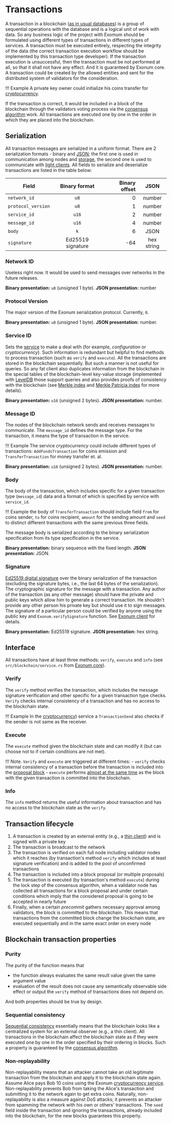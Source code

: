 # Transactions

A transaction in a blockchain
([as in usual databases](https://en.wikipedia.org/wiki/Database_transaction))
is a group of sequential operations with the database and is a logical unit of
work with data. So any business logic of the project with Exomum should be
formulated using different types of transactions in different types of
services. A transaction must be executed entirely, respecting the integrity of
the data (the correct transaction execution workflow should be implemented by
this transaction type developer). If the transaction execution is unsuccessful,
then the transaction must be not performed at all, so that it shall not have any
effect. And it is guaranteed by Exonum core. A transaction could be created by
the allowed entities and sent for the distributed system of validators for the
consideration.

!!! Example
    A private key owner could initialize his coins transfer for
    [cryptocurrency](https://github.com/exonum/cryptocurrency).

If the transaction is correct, it would be included in a block of the
blockchain through the validators voting process via the
[consensus algorithm](../advanced/consensus/consensus.md) work. All
transactions are executed one by one in the order in which they are placed into
the blockchain.

## Serialization

All transaction messages are serialized in a uniform format. There are 2
serialization formats - binary and [JSON](https://en.wikipedia.org/wiki/JSON);
the first one is used in communication among nodes and
[storage](./storage.md), the second one is used to communicate with
[light clients](./clients.md). All fields to serialize and deserialize
transactions are listed in the table below:

| Field | Binary format | Binary offset | JSON |
|-------|:--------------:|-------:|:-------:|
| `network_id` | `u8` | 0 | number |
| `protocol_version` | `u8` | 1 | number |
| `service_id` | `u16` | 2 | number |
| `message_id` | `u16` | 4 | number |
| `body` | `k` | 6 | JSON |
| `signature` | Ed25519 signature | -64 | hex string |

### Network ID

Useless right now. It would be used to send messages over networks in the
future releases.

**Binary presentation:** `u8` (unsigned 1 byte).
**JSON presentation:** number

### Protocol Version

The major version of the Exonum serialization protocol. Currently, `0`.

**Binary presentation:** `u8` (unsigned 1 byte).
**JSON presentation:** number.

### Service ID

Sets the [service](services.md) to make a deal with (for example,
*configuration* or *cryptocurrency*). Such information is redundant but helpful
to find methods to process transaction (such as `verify` and `execute`). All
the transactions are stored in the blockchain sequentially. But such a manner
is not useful for queries. So any fat client also duplicates information from
the blockchain in the special tables of the blockchain-level key-value storage
(implemented with [LevelDB](http://leveldb.org/) those support queries and also
provides proofs of consistency with the blockchain (see
[Merkle index](../advanced/merkle-index.md) and
[Merkle Patricia index](../advanced/merkle-patricia-index.md) for more
details).

**Binary presentation:** `u16` (unsigned 2 bytes).
**JSON presentation:** number.

### Message ID

The nodes of the blockchain network sends and receives messages to communicate.
The `message_id` defines the message type. For the transaction, it means the
type of transaction in the service.

!!! Example
    The service *cryptocurrency* could include different types of transactions:
    `AddFundsTransaction` for coins emission and `TransferTransaction` for
    money transfer et. al.

**Binary presentation:** `u16` (unsigned 2 bytes).
**JSON presentation:** number.

### Body

The body of the transaction, which includes specific for a given transaction
type (`message_id`) data and a format of which is specified by service with
`service_id`.

!!! Example
    the body of `TransferTransaction` should include field `from` for coins
    sender, `to` for coins recipient, `amount` for the sending amount and
    `seed` to distinct different transactions with the same previous three
    fields.

The message body is serialized according to the binary serialization
specification from its type specification in the service.

**Binary presentation:** binary sequence with the fixed length.
**JSON presentation:** JSON.

### Signature

[Ed25519 digital signature](https://ed25519.cr.yp.to/) over the binary
serialization of the transaction (excluding the signature bytes, i.e.,
the last 64 bytes of the serialization). The cryptographic signature for the
message with a transaction. Any author of the transaction (as any other
message) should have the private and public keys which allow him to generate a
correct transaction. He shouldn't provide any other person his private key but
should use it to sign messages. The signature of a particular person could be
verified by anyone using the public key and `Exonum.verifySignature` function.
See [Exonum client](https://github.com/exonum/exonum-client) for details.

**Binary presentation:** Ed25519 signature.
**JSON presentation:** hex string.

## Interface

All transactions have at least three methods: `verify`, `execute` and `info`
(see `src/blockchain/service.rs` from
[Exonum core](https://github.com/exonum/exonum-core)).

### Verify

The `verify` method verifies the transaction, which includes the message
signature verification and other specific for a given transaction type checks.
`Verify` checks internal consistency of a transaction and has no access to the
blockchain state.

!!! Example
    In the [cryptocurrency](https://github.com/exonum/cryptocurrency)) service
    a `TransactionSend` also checks if the sender is not same as the receiver.

### Execute

The `execute` method given the blockchain state and can modify it (but can
choose not to if certain conditions are not met).

!!! Note.
    `Verify` and `execute` are triggered at different times:
      - `verify` checks internal consistency of a transaction before the
        transaction is included into the
        [proposal block](../advanced/consensus/consensus.md)
      - `execute` performs
        [almost at the same time](../advanced/consensus/consensus.md) as the
        block with the given transaction is committed into the blockchain.

### Info

The `info` method returns the useful information about transaction and has no
access to the blockchain state as the `verify`.

## Transaction lifecycle

1. A transaction is created by an external entity (e.g., a
  [thin client](clients.md)) and is signed with a private key
2. The transaction is broadcast to the network
3. The transaction is verified on each full node including validator nodes
  which it reaches (by transaction's method `verify` which includes at least
  signature verification) and is added to the pool of unconfirmed transactions
4. The transaction is included into a block proposal (or multiple proposals)
5. The transaction is executed (by transaction's method `execute`) during the
  lock step of the consensus algorithm, when a validator node has collected all
  transactions for a block proposal and under certain conditions which imply
  that the considered proposal is going to be accepted in nearly future
6. Finally, when a certain *precommit* gathers necessary approval among
  validators, the block is committed to the blockchain. This means that
  transactions from the committed block change the blockchain state, are
  executed sequentially and in the same exact order on every node

## Blockchain transaction properties

### Purity

The purity of the function means that

- the function always evaluates the same result value given the same argument
  value
- evaluation of the result does not cause any semantically observable side
  effect or output the `verify` method of transactions does not depend on.

And both properties should be true by design.

### Sequential consistency

[Sequential consistency](https://en.wikipedia.org/wiki/Sequential_consistency)
essentially means that the blockchain looks like a centralized system for an
external observer (e.g., a thin client). All transactions in the blockchain
affect the blockchain state as if they were executed one by one in the order
specified by their ordering in blocks. Such a property is guaranteed by the
[consensus algorithm](../advanced/consensus/consensus.md).

### Non-replayability

Non-replayability means that an attacker cannot take an old legitimate
transaction from the blockchain and apply it to the blockchain state again.
Assume Alice pays Bob 10 coins using the Exonum
[cryptocurrency service](https://github.com/exonum/cryptocurrency).
Non-replayability prevents Bob from taking the Alice's transaction and
submitting it to the network again to get extra coins. Naturally,
non-replayability is also a measure against DoS attacks; it prevents an
attacker from spamming the network with his own or others' transactions.
The `seed` field inside the transaction and ignoring the transactions, already
included into the blockchain, for the new blocks guarantees this property.
